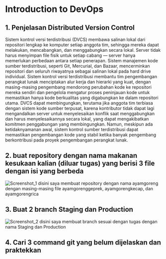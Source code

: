# Introduction to DevOps
## 1. Penjelasan Distributed Version Control
  Sistem kontrol versi terdistribusi (DVCS) membawa salinan lokal dari repositori lengkap ke komputer setiap anggota tim, sehingga mereka dapat melakukan, mencabangkan, dan menggabungkan secara lokal. Server tidak harus menyimpan file fisik untuk setiap cabang — server hanya memerlukan perbedaan antara setiap penerapan.
  Sistem manajemen kode sumber terdistribusi, seperti Git, Mercurial, dan Bazaar, mencerminkan repositori dan seluruh riwayatnya sebagai salinan lokal pada hard drive individual.
  Sistem kontrol versi terdistribusi membantu tim pengembangan perangkat lunak menciptakan alur kerja dan hierarki yang kuat, dengan masing-masing pengembang mendorong perubahan kode ke repositori mereka sendiri dan pengelola mengatur proses peninjauan kode untuk memastikan hanya kode berkualitas yang digabungkan ke dalam repositori utama.
  DVCS dapat membingungkan, terutama jika anggota tim terbiasa dengan sistem kode sumber terpusat, karena kontributor tidak dapat lagi mengandalkan server untuk menyelesaikan konflik saat menggabungkan dan harus menyelesaikannya secara lokal, yang dapat mengakibatkan komitmen penggabungan yang membingungkan. Namun, meskipun ada ketidaknyamanan awal, sistem kontrol sumber terdistribusi dapat memastikan pengembangan kode yang stabil ketika banyak pengembang berkontribusi pada proyek pengembangan perangkat lunak.
  
## 2. buat repository dengan nama makanan kesukaan kalian (diluar tugas) yang berisi 3 file dengan isi yang berbeda
![Screenshot_1](https://github.com/wilsonakbar/devops18-dumbways-WilsonAkbar/assets/132327628/ca97d244-c448-4bbd-9c30-1d4c69c75bd5)
disini saya membuat repository dengan nama ayamgoreng dengan masing-masing file ayamgorenggeprek, ayamgorengkecap, dan ayamgorengrica

## 3. Buat 2 branch Staging dan Production
![Screenshot_2](https://github.com/wilsonakbar/devops18-dumbways-WilsonAkbar/assets/132327628/7434e96c-8fc7-451c-bd22-f2d792c6cc43)
disini saya membuat branch sesuai dengan tugas dengan nama Staging dan Production

## 4. Cari 3 command git yang belum dijelaskan dan praktekkan
